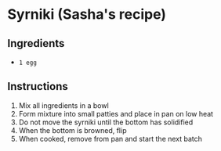 # Syrniki (Sasha's recipe)

## Ingredients
- `1 egg`

## Instructions
1. Mix all ingredients in a bowl
1. Form mixture into small patties and place in pan on low heat
1. Do not move the syrniki until the bottom has solidified
1. When the bottom is browned, flip
1. When cooked, remove from pan and start the next batch